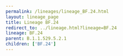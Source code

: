 ```yaml
---
permalink: /lineages/lineage_BF.24.html
layout: lineage_page
title: Lineage BF.24
redirect_to: ../lineage.html?lineage=BF.24
lineage: BF.24
parent: B.1.1.529.5.2.1
children: ['BF.24']
---
```

